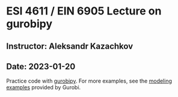 # ESI 4611 / EIN 6905 Lecture on gurobipy
## Instructor: Aleksandr Kazachkov
## Date: 2023-01-20

Practice code with [gurobipy](https://www.gurobi.com). For more examples, see the [modeling examples](https://github.com/Gurobi/modeling-examples) provided by Gurobi.
